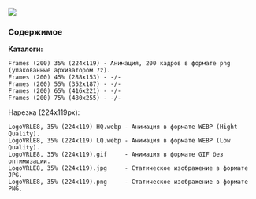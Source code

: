 ![](https://github.com/drilnet/blender3d-logovrle8-logovrle16/blob/master/UA.png)

### Содержимое

**Каталоги:**

```
Frames (200) 35% (224x119) - Анимация, 200 кадров в формате png (упакованные архиватором 7z).
Frames (200) 45% (288x153) - -/-
Frames (200) 55% (352x187) - -/-
Frames (200) 65% (416x221) - -/-
Frames (200) 75% (480x255) - -/-
```

Нарезка (224x119px):

```
LogoVRLE8, 35% (224x119) HQ.webp - Анимация в формате WEBP (Hight Quality).
LogoVRLE8, 35% (224x119) LQ.webp - Анимация в формате WEBP (Low Quality).
LogoVRLE8, 35% (224x119).gif     - Анимация в формате GIF без оптимизации.
LogoVRLE8, 35% (224x119).jpg     - Cтатическое изображение в формате JPG.
LogoVRLE8, 35% (224x119).png     - Cтатическое изображение в формате PNG.
```
